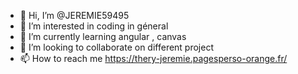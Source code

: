 - 👋 Hi, I’m @JEREMIE59495
- 👀 I’m interested in coding in géneral
- 🌱 I’m currently learning angular , canvas
- 💞️ I’m looking to collaborate on different project
- 📫 How to reach me https://thery-jeremie.pagesperso-orange.fr/

<!---
JEREMIE59495/JEREMIE59495 is a ✨ special ✨ repository because its `README.md` (this file) appears on your GitHub profile.
You can click the Preview link to take a look at your changes.
--->
